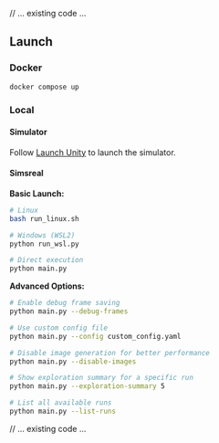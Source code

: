 // ... existing code ...

## Launch

### Docker
```bash
docker compose up
```

### Local

#### Simulator
Follow [Launch Unity](https://github.com/Simsreal/simulator?tab=readme-ov-file#launch-unity) to launch the simulator.

#### Simsreal

**Basic Launch:**
```bash
# Linux
bash run_linux.sh

# Windows (WSL2)
python run_wsl.py

# Direct execution
python main.py
```

**Advanced Options:**
```bash
# Enable debug frame saving
python main.py --debug-frames

# Use custom config file
python main.py --config custom_config.yaml

# Disable image generation for better performance
python main.py --disable-images

# Show exploration summary for a specific run
python main.py --exploration-summary 5

# List all available runs
python main.py --list-runs
```

// ... existing code ...